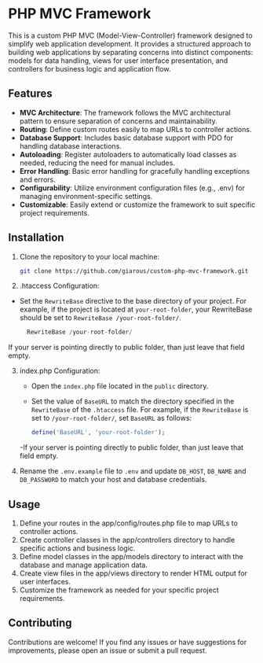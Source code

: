 # PHP MVC Framework

This is a custom PHP MVC (Model-View-Controller) framework designed to simplify web application development. It provides a structured approach to building web applications by separating concerns into distinct components: models for data handling, views for user interface presentation, and controllers for business logic and application flow.

## Features

- **MVC Architecture**: The framework follows the MVC architectural pattern to ensure separation of concerns and maintainability.
- **Routing**: Define custom routes easily to map URLs to controller actions.
- **Database Support**: Includes basic database support with PDO for handling database interactions.
- **Autoloading**: Register autoloaders to automatically load classes as needed, reducing the need for manual includes.
- **Error Handling**: Basic error handling for gracefully handling exceptions and errors.
- **Configurability**: Utilize environment configuration files (e.g., .env) for managing environment-specific settings.
- **Customizable**: Easily extend or customize the framework to suit specific project requirements.

## Installation

1. Clone the repository to your local machine:

   ```bash
   git clone https://github.com/giarous/custom-php-mvc-framework.git

2. .htaccess Configuration: 
- Set the `RewriteBase` directive to the base directory of your project. For example, if the project is located at `your-root-folder`, your RewriteBase should be set to `RewriteBase /your-root-folder/`. 

   ```php
     RewriteBase /your-root-folder/
   ```

If your server is pointing directly to public folder, than just leave that field empty.

3. index.php Configuration:
   - Open the `index.php` file located in the `public` directory.
   - Set the value of `BaseURL` to match the directory specified in the `RewriteBase` of the `.htaccess` file. For example, if the `RewriteBase` is set to `/your-root-folder/`, set `BaseURL` as follows:

     ```php
     define('BaseURL', 'your-root-folder');
     ```

   -If your server is pointing directly to public folder, than just leave that field empty.

3. Rename the `.env.example` file to `.env` and update `DB_HOST`, `DB_NAME` and `DB_PASSWORD` to match your host and database credentials.

## Usage

1. Define your routes in the app/config/routes.php file to map URLs to controller actions.
2. Create controller classes in the app/controllers directory to handle specific actions and business logic.
3. Define model classes in the app/models directory to interact with the database and manage application data.
4. Create view files in the app/views directory to render HTML output for user interfaces.
5. Customize the framework as needed for your specific project requirements.

## Contributing
Contributions are welcome! If you find any issues or have suggestions for improvements, please open an issue or submit a pull request.

